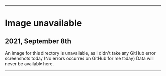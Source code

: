 
***

# Image unavailable

## 2021, September 8th

An image for this directory is unavailable, as I didn't take any GitHub error screenshots today (No errors occurred on GitHub for me today) Data will never be available here.

***
